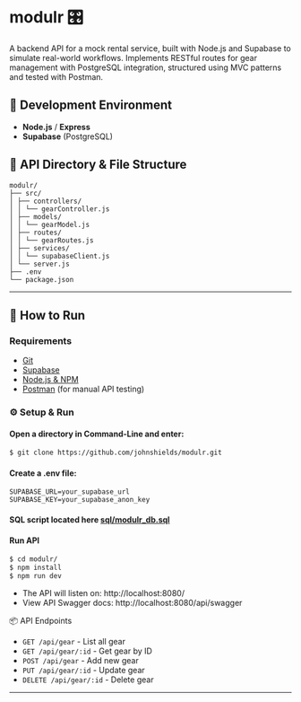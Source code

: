# modulr 🎛️

A backend API for a mock rental service, built with Node.js and Supabase to simulate real-world workflows. Implements RESTful routes for gear management with PostgreSQL integration, structured using MVC patterns and tested with Postman.

## 🧰 Development Environment 

- **Node.js** / **Express**
- **Supabase** (PostgreSQL)

## 📁 API Directory & File Structure 
```
modulr/
├── src/
│ ├── controllers/
│ │ └── gearController.js
│ ├── models/
│ │ └── gearModel.js
│ ├── routes/
│ │ └── gearRoutes.js
│ ├── services/
│ │ └── supabaseClient.js
│ └── server.js
├── .env
└── package.json
```

---

## 🚀 How to Run 

### Requirements

- [Git](https://git-scm.com/downloads)
- [Supabase](https://supabase.com/)
- [Node.js & NPM](https://nodejs.org/)
- [Postman](https://www.postman.com/downloads/) (for manual API testing)

### ⚙️ Setup & Run

#### Open a directory in Command-Line and enter:
```bash
$ git clone https://github.com/johnshields/modulr.git
```

#### Create a .env file:

```
SUPABASE_URL=your_supabase_url
SUPABASE_KEY=your_supabase_anon_key
```

#### SQL script located here [sql/modulr_db.sql](sql/modulr_db.sql)

#### Run API

```bash
$ cd modulr/
$ npm install
$ npm run dev
```

* The API will listen on: http://localhost:8080/
* View API Swagger docs: http://localhost:8080/api/swagger

📦 API Endpoints

- `GET /api/gear` - List all gear
- `GET /api/gear/:id` - Get gear by ID
- `POST /api/gear` - Add new gear
- `PUT /api/gear/:id` - Update gear
- `DELETE /api/gear/:id` - Delete gear

***
